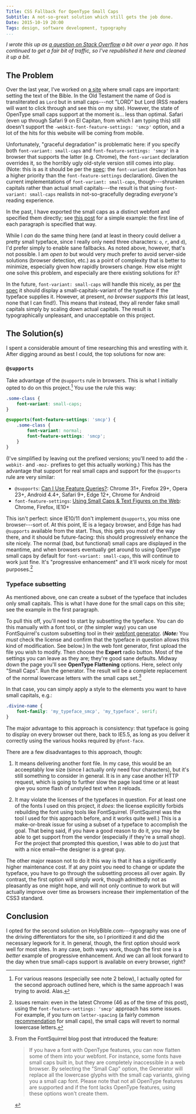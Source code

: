 ```yaml
---
Title: CSS Fallback for OpenType Small Caps
Subtitle: A not-so-great solution which still gets the job done.
Date: 2015-10-19 20:00
Tags: design, software development, typography
...
```


<i class=editorial>I wrote this up as [a question on Stack Overflow][?] a bit
over a year ago. It has continued to get a fair bit of traffic, so I've
republished it here and cleaned it up a bit.</i>

[?]: http://stackoverflow.com/questions/24846264/css-fallback-for-opentype-small-caps/25172932#25172932


The Problem
-----------

Over the last year, I've worked on [a site][hb] where small caps are important:
setting the text of the Bible. In the Old Testament the name of God is
transliterated as `Lord` but in small caps---not "LORD" but <span
class="divine-name">Lord</span> (RSS readers will want to click through and see
this on my site). However, the state of OpenType small caps support at the
moment is… less than optimal. Safari (even up through Safari 9 on El Capitan,
from which I am typing this) still doesn't support the
`-webkit-font-feature-settings: 'smcp'` option, and a lot of the hits for this
website will be coming from mobile.

[hb]: //holybible.com

Unfortunately, "graceful degradation" is problematic here: if you specify both
`font-variant: small-caps` and `font-feature-settings: 'smcp'` in a browser that
supports the latter (e.g. Chrome), the `font-variant` declaration overrides it,
so the horribly ugly old-style version still comes into play. (Note: this is as
it should be per the [spec]: the `font-variant` declaration has a higher
priority than the `font-feature-settings` declaration). Given the current
implementations of `font-variant: small-caps`, though---shrunken capitals rather
than actual small capitals---the result is that using `font-variant: small-caps`
realists in not-so-gracefully degrading *everyone's* reading experience.

[spec]: http://www.w3.org/TR/css-fonts-3/#feature-precedence

In the past, I have exported the small caps as a distinct webfont and specified
them directly; see [this post][qml] for a simple example: the first line of each
paragraph is specified that way.

[qml]: http://www.chriskrycho.com/2014/learning-qml-part-1.html

While I *can* do the same thing here (and at least in theory could deliver a
pretty small typeface, since I really only need three characters: `o`, `r`, and
`d`), I'd prefer simply to enable sane fallbacks. As noted above, however,
that's not possible. I am *open to* but would very much prefer to avoid
server-side solutions (browser detection, etc.) as a point of complexity that is
better to minimize, especially given how rapidly browsers change. How else might
one solve this problem, and especially are there existing solutions for it?

In the future, `font-variant: small-caps`
will handle this nicely, as per [the spec] it should display a
small-capitals-variant of the typeface if the typeface supplies it. However, at
present, *no browser supports this* (at least, none that I can find!). This
means that instead, they all render fake small capitals simply by scaling down
actual capitals. The result is typographically unpleasant, and unacceptable on
this project.

[the spec]: http://www.w3.org/TR/css3-fonts/#small-caps


The Solution(s)
---------------

I spent a considerable amount of time researching this and wrestling with it.
After digging around as best I could, the top solutions for now are:

### `@supports`

Take advantage of the `@supports` rule in browsers. This is what I initially
opted to do on this project.[^1] You use the rule this way:

[^1]: For various reasons (especially see note 2 below), I actually opted for
    the second approach outlined here, which is the same approach I was trying
    to avoid. Alas.

```css
.some-class {
    font-variant: small-caps;
}

@supports(font-feature-settings: 'smcp') {
    .some-class {
        font-variant: normal;
        font-feature-settings: 'smcp';
    }
}
```

(I've simplified by leaving out the prefixed versions; you'll need to add the
`-webkit-` and `-moz-` prefixes to get this actually working.) This has the
advantage that support for real small caps and support for the `@supports` rule
are very similar:

  - `@supports`: [Can I Use Feature Queries?][\@supports]: Chrome 31+, Firefox
    29+, Opera 23+, Android 4.4+, Safari 9+, Edge 12+, Chrome for Android
  - `font-feature-settings`: [Using Small Caps & Text Figures on the Web][ffs]:
    Chrome, Firefox, IE10+

[\@supports]: http://caniuse.com/#feat=css-featurequeries
[ffs]: http://usabilitypost.com/2014/05/10/using-small-caps-and-text-figures-on-the-web/

This isn't perfect: since IE10/11 don't implement `@supports`, you miss one
browser---sort of. At this point, IE is a legacy browser, and Edge has had
`@supports` available from the start. Thus, this gets you most of the way there,
and it should be future-facing: this should progressively enhance the site
nicely. The normal (bad, but functional) small caps are displayed in the
meantime, and when browsers eventually get around to using OpenType small caps
by default for `font-variant: small-caps`, this will continue to work just fine.
It's "progressive enhancement" and it'll work nicely for most purposes.[^2]

### Typeface subsetting

As mentioned above, one can create a subset of the typeface that includes only
small capitals. This is what I have done for the small caps on this site; see
the example in the first paragraph.

To pull this off, you'll need to start by subsetting the typeface. You can do
this manually with a font tool, or (the simpler way) you can use FontSquirrel's
custom subsetting tool in their [webfont generator][generator]. (***Note:*** You
*must* check the license and confirm that the typeface in question allows this
kind of modification. See below.) In the web font generator, first upload the
file you wish to modify. Then choose the **Expert** radio button. Most of the
settings you can leave as they are; they're good sane defaults. Midway down the
page you'll see **OpenType Flattening** options. Here, select only "Small Caps".
Run the generator. The result will be a complete replacement of the normal
lowercase letters with the small caps set.[^3]

[generator]: http://www.fontsquirrel.com/tools/webfont-generator

In that case, you can simply apply a style to the elements you want to have
small capitals, e.g.:

```css
.divine-name {
    font-family: 'my_typeface_smcp', 'my_typeface', serif;
}
```

The major advantage to this approach is consistency: that typeface is going to
display on every browser out there, back to IE5.5, as long as you deliver it
correctly using the various hooks required by `@font-face`.

There are a few disadvantages to this approach, though:

 1. It means delivering another font file. In my case, this would be an
    acceeptably low size (since I actually only need four characters), but it's
    still something to consider in general. It is in any case another HTTP
    request, which is going to further slow the page load time or at least give
    you some flash of unstyled text when it reloads.

 2. It may violate the licenses of the typefaces in question. For at least one
    of the fonts I used on this project, it *does*: the license explicitly
    forbids rebuilding the font using tools like FontSquirrel. (FontSquirrel was
    the tool I used for this approach before, and it works quite well.) This is
    a make-or-break issue for using a subset of a typeface to accomplish the
    goal. That being said, if you have a good reason to do it, you may be able
    to get support from the vendor (especially if they're a small shop). For the
    project that prompted this question, I was able to do just that with a nice
    email—the designer is a great guy.

The other major reason not to do it this way is that it has a significantly
higher maintenance cost. If at any point you need to change or update the
typeface, you have to go through the subsetting process all over again. By
contrast, the first option will simply *work*, though admittedly not as
pleasantly as one might hope, and will not only continue to work but will
actually improve over time as browsers increase their implementation of the CSS3
standard.


Conclusion
----------

I opted for the second solution on HolyBible.com---typography was one of the
driving differentiators for the site, so I prioritized it and did the necessary
legwork for it. In general, though, the first option should work well for most
sites. In any case, both ways work, though the first one is a *better* example
of progressive enhancement. And we can all look forward to the day when true
small-caps support is available on every browser, right?



[^2]: Issues remain: even in the latest Chrome (46 as of the time of this post),
    using the `font-feature-settings: 'smcp'` approach has some issues. For
    example, if you turn on `letter-spacing` (a fairly common
    [recommendation][butterick] for small caps), the small caps will revert to
    normal lowercase letters.

[butterick]: http://practicaltypography.com/letterspacing.html

[^3]: From the FontSquirrel blog post that introduced the feature:
    
    > If you have a font with OpenType features, you can now flatten some of
    > them into your webfont. For instance, some fonts have small caps built in,
    > but they are completely inaccessible in a web browser. By selecting the
    > "Small Cap" option, the Generator will replace all the lowercase glyphs
    > with the small cap variants, giving you a small cap font. Please note that
    > not all OpenType features are supported and if the font lacks OpenType
    > features, using these options won't create them.
